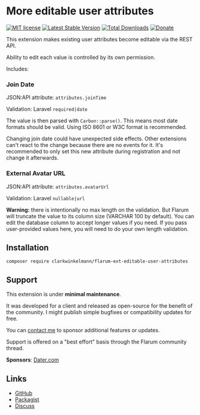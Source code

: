 # More editable user attributes

[![MIT license](https://img.shields.io/badge/license-MIT-blue.svg)](https://github.com/clarkwinkelmann/flarum-ext-editable-user-attributes/blob/master/LICENSE.md) [![Latest Stable Version](https://img.shields.io/packagist/v/clarkwinkelmann/flarum-ext-editable-user-attributes.svg)](https://packagist.org/packages/clarkwinkelmann/flarum-ext-editable-user-attributes) [![Total Downloads](https://img.shields.io/packagist/dt/clarkwinkelmann/flarum-ext-editable-user-attributes.svg)](https://packagist.org/packages/clarkwinkelmann/flarum-ext-editable-user-attributes) [![Donate](https://img.shields.io/badge/paypal-donate-yellow.svg)](https://www.paypal.me/clarkwinkelmann)

This extension makes existing user attributes become editable via the REST API.

Ability to edit each value is controlled by its own permission.

Includes:

### Join Date

JSON:API attribute: `attributes.joinTime`

Validation: Laravel `required|date`

The value is then parsed with `Carbon::parse()`.
This means most date formats should be valid.
Using ISO 8601 or W3C format is recommended.

Changing join date could have unexpected side effects.
Other extensions can't react to the change because there are no events for it.
It's recommended to only set this new attribute during registration and not change it afterwards.

### External Avatar URL

JSON:API attribute: `attributes.avatarUrl`

Validation: Laravel `nullable|url`

**Warning:** there is intentionally no max length on the validation.
But Flarum will truncate the value to its column size (VARCHAR 100 by default).
You can edit the database column to accept longer values if you need.
If you pass user-provided values here, you will need to do your own length validation.

## Installation

    composer require clarkwinkelmann/flarum-ext-editable-user-attributes

## Support

This extension is under **minimal maintenance**.

It was developed for a client and released as open-source for the benefit of the community.
I might publish simple bugfixes or compatibility updates for free.

You can [contact me](https://clarkwinkelmann.com/flarum) to sponsor additional features or updates.

Support is offered on a "best effort" basis through the Flarum community thread.

**Sponsors**: [Dater.com](https://dater.com/)

## Links

- [GitHub](https://github.com/clarkwinkelmann/flarum-ext-editable-user-attributes)
- [Packagist](https://packagist.org/packages/clarkwinkelmann/flarum-ext-editable-user-attributes)
- [Discuss](https://discuss.flarum.org/d/30635)
